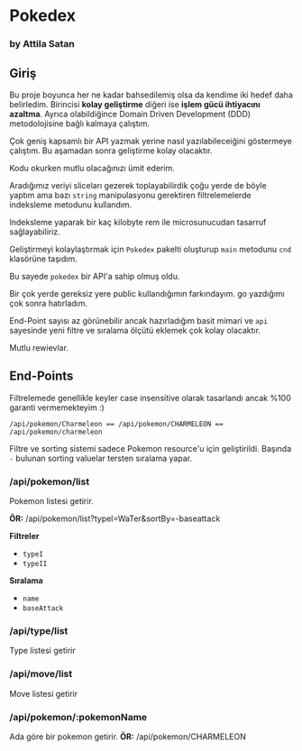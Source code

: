 # Pokedex
### by Attila Satan

## Giriş

Bu proje boyunca her ne kadar bahsedilemiş olsa da kendime iki hedef daha belirledim. Birincisi **kolay geliştirme** diğeri ise **işlem gücü ihtiyacını azaltma**. Ayrıca olabildiğince Domain Driven Development (DDD) metodolojisine bağlı kalmaya çalıştım.

Çok geniş kapsamlı bir API yazmak yerine nasıl yazılabileceiğini göstermeye çalıştım. Bu aşamadan sonra geliştirme kolay olacaktır.

Kodu okurken mutlu olacağınızı ümit ederim. 

Aradığımız veriyi sliceları gezerek toplayabilirdik çoğu yerde de böyle yaptım ama bazı `string` manipulasyonu gerektiren filtrelemelerde indeksleme metodunu kullandım.
 
Indeksleme yaparak bir kaç kilobyte rem ile microsunucudan tasarruf sağlayabiliriz. 

Geliştirmeyi kolaylaştırmak için `Pokedex` pakelti oluşturup `main` metodunu `cnd` klasörüne taşıdım.

Bu sayede `pokedex` bir API'a sahip olmuş oldu.

Bir çok yerde gereksiz yere public kullandığımın farkındayım. go yazdığımı çok sonra hatırladım. 

End-Point sayısı az görünebilir ancak hazırladığım basit mimari ve `api` sayesinde yeni filtre ve sıralama ölçütü eklemek çok kolay olacaktır.

Mutlu rewievlar.

## End-Points

Filtrelemede genellikle keyler case insensitive olarak tasarlandı ancak %100 garanti vermemekteyim :) 

    /api/pokemon/Charmeleon == /api/pokemon/CHARMELEON == /api/pokemon/charmeleon

Filtre ve sorting sistemi sadece Pokemon resource'u için geliştirildi. Başında `-` bulunan sorting valuelar tersten sıralama yapar.

### /api/pokemon/list
Pokemon listesi getirir.

**ÖR:**
/api/pokemon/list?typeI=WaTer&sortBy=-baseattack

**Filtreler**
 * `typeI`
 * `typeII`

**Sıralama**
 * `name`
 * `baseAttack`

### /api/type/list
Type listesi getirir

### /api/move/list
Move listesi getirir

### /api/pokemon/:pokemonName
Ada göre bir pokemon getirir.
**ÖR:**
/api/pokemon/CHARMELEON
